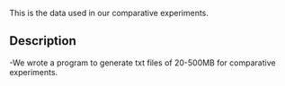 This is the data used in our comparative experiments.

## Description
-We wrote a program to generate txt files of 20-500MB for comparative experiments.

